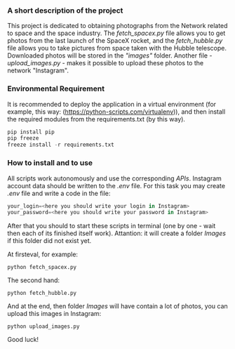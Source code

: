 ### A short description of the project
This project is dedicated to obtaining photographs from the Network related to space and the space industry. The *fetch_spacex.py* file allows you to get photos from the last launch of the SpaceX rocket, and the *fetch_hubble.py* file allows you to take pictures from space taken with the Hubble telescope. Downloaded photos will be stored in the *"images"* folder. Another file - *upload_images.py* - makes it possible to upload these photos to the network "Instagram".
### Environmental Requirement
It is recommended to deploy the application in a virtual environment (for example, this way: (https://python-scripts.com/virtualenv)), and then install the required modules from the requirements.txt (by this way).
```python
pip install pip
pip freeze
freeze install -r requirements.txt
```
### How to install and to use
All scripts work autonomously and use the corresponding *APIs*. Instagram account data should be written to the *.env* file. For this task you may create *.env* file and write a code in the file: 
```python
your_login=<here you should write your login in Instagram>
your_password=<here you should write your password in Instagram>
```
After that you should to start these scripts in terminal (one by one - wait then each of its finished itself work).
Attantion: it will create a folder *Images* if this folder did not exist yet.

At firsteval, for example:
```
python fetch_spacex.py
```
The second hand:
```
python fetch_hubble.py
```
And at the end, then folder *Images* will have contain a lot of photos, you can upload this images in Instagram:
```
python upload_images.py
```
Good luck!
